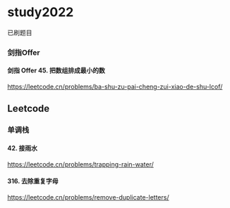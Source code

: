 # study2022
已刷题目
### 剑指Offer

#### 剑指 Offer 45. 把数组排成最小的数 
https://leetcode.cn/problems/ba-shu-zu-pai-cheng-zui-xiao-de-shu-lcof/



## Leetcode

### 单调栈
####  42. 接雨水
https://leetcode.cn/problems/trapping-rain-water/
####  316. 去除重复字母
https://leetcode.cn/problems/remove-duplicate-letters/